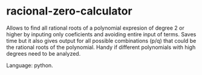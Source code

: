 # racional-zero-calculator

Allows to find all rational roots of a polynomial expresion of degree 2 or higher by inputing only coeficients and avoiding entire input of terms. Saves time but it also gives output for all possible combinations (p/q) that could be the rational roots of the polynomial. Handy if different polynomials with high degrees need to be analyzed.

Language: python. 
